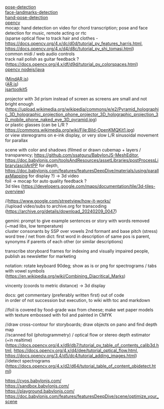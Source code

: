 [pose-detection](https://github.com/freealise/tfjs-models/tree/master/pose-detection)  
[face-landmarks-detection](https://github.com/freealise/tfjs-models/tree/master/face-landmarks-detection)  
[hand-pose-detection](https://github.com/freealise/tfjs-models/tree/master/hand-pose-detection)  
[opencv](https://docs.opencv.org/4.x/d1/d0d/tutorial_js_pose_estimation.html)  
mocap: hand detection on video for chord transcription; pose and face detection for music, remote acting or rtc  
(sparse optical flow to track hair and clothes -  
https://docs.opencv.org/4.x/dc/d0d/tutorial_py_features_harris.html,  
https://docs.opencv.org/4.x/d4/d8c/tutorial_py_shi_tomasi.html)  
common midi / web audio controls  
track nail polish as guitar feedback ? (https://docs.opencv.org/4.x/df/d9d/tutorial_py_colorspaces.html)  
[opencv nodejs/java](https://docs.opencv.org/4.x/dc/de6/tutorial_js_nodejs.html)  
  
([MindAR.js](https://github.com/hiukim/mind-ar-js))  
([AR.js](https://github.com/AR-js-org/AR.js))  
[jsartoolkit5](https://github.com/artoolkitx/jsartoolkit5)   
  
projector with 3d prism instead of screen as screens are small and not bright enough (https://upload.wikimedia.org/wikipedia/commons/e/e2/Pyramid_holographic_3D_holographic_projection_phone_projector_3D_holographic_projection_3D_mobile_phone_naked_eye_3D_pyramid.jpg)  
or plastic glasses (can be L/R ? https://commons.wikimedia.org/wiki/File:Bild-OpenKMQKit1.jpg)  
or view stereograms on e-ink display, or very slow L/R sinusoidal movement for parallax  
  
scene with color and shadows (filmed or drawn cubemap + layers / transparency; 
https://github.com/ssatguru/BabylonJS-MeshEditor, 
https://doc.babylonjs.com/toolsAndResources/assetLibraries/postProcessLibrary/asciiArtPP for depth, 
https://doc.babylonjs.com/features/featuresDeepDive/materials/using/parallaxMapping for display ?) -> 3d video  
foil -> mocap for auto quality feedback ?  
3d tiles (https://developers.google.com/maps/documentation/tile/3d-tiles-overview)  

//https://www.google.com/streetview/how-it-works/  
//upload video/subs to archive.org for transcoding (https://archive.org/details/download_20240209_0047)  
  
gemini: prompt to give example sentences or story with words removed (~mad libs, low temperature)  
cluster consonants by SSP over vowels 2nd formant and base pitch (stress)  
word tree / net from dict: first word in description of same pos is parent, synonyms if parents of each other (or similar descriptions)  
  
transcribe storyboard frames for indexing and visually impaired people, publish as newsletter for marketing  
  
notation: rotate keyboard 90deg; show as is or png for spectrograms / tabs with vowel symbols (https://en.wikipedia.org/wiki/Combining_Diacritical_Marks)  
  
vincenty (coords to metric distance) -> 3d display  
  
docs: get commentary (preferably written first) out of code  
in order of not succession but execution, to wiki with toc and markdown  
  
//foil is covered by food-grade wax from cheese; make wet paper models with texture embossed with foil and painted in CMYK  
  
//draw cross-contour for storyboards; draw objects on pano and find depth map  
//scanned foil (photogrammetry) / optical flow or stereo depth estimator (+in realtime)  
  (https://docs.opencv.org/4.x/d9/db7/tutorial_py_table_of_contents_calib3d.html, 
   https://docs.opencv.org/4.x/d4/dee/tutorial_optical_flow.html,
   https://docs.opencv.org/3.4/d5/dc4/tutorial_adding_images.html)  
//detect spectrograms (https://docs.opencv.org/4.x/d2/d64/tutorial_table_of_content_objdetect.html)  
  
https://cyos.babylonjs.com/  
https://sandbox.babylonjs.com/  
https://playground.babylonjs.com/  
https://doc.babylonjs.com/features/featuresDeepDive/scene/optimize_your_scene  
